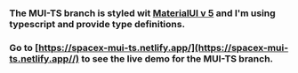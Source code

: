 ### The MUI-TS branch is styled wit [MaterialUI v 5](https://mui.com/getting-started/installation/) and I'm using typescript and provide type definitions.

### Go to [https://spacex-mui-ts.netlify.app/](https://spacex-mui-ts.netlify.app//) to see the live demo for the MUI-TS branch.
